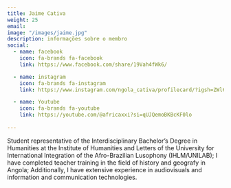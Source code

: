 ```yaml
---
title: Jaime Cativa
weight: 25
email: 
image: "/images/jaime.jpg"
description: informações sobre o membro
social:
  - name: facebook
    icon: fa-brands fa-facebook
    link: https://www.facebook.com/share/19Vah4fWk6/

  - name: instagram
    icon: fa-brands fa-instagram
    link: https://www.instagram.com/ngola_cativa/profilecard/?igsh=ZWl6Zm53d2NyNWR5

  - name: Youtube
    icon: fa-brands fa-youtube
    link: https://youtube.com/@africaxxi?si=qUJQemoBKBcKF0lo
    
---
```


Student representative of the Interdisciplinary Bachelor’s Degree in Humanities at the Institute of Humanities and Letters of the University for International Integration of the Afro-Brazilian Lusophony (IHLM/UNILAB); I have completed teacher training in the field of history and geografy in Angola; Additionally, I have extensive experience in audiovisuals and information and communication technologies.